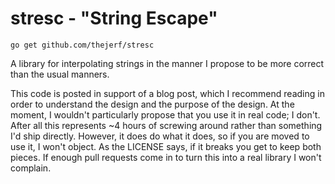 # stresc - "String Escape"

    go get github.com/thejerf/stresc

A library for interpolating strings in the manner I propose to be more
correct than the usual manners.

This code is posted in support of a blog post, which I recommend reading in
order to understand the design and the purpose of the design. At the
moment, I wouldn't particularly propose that you use it in real code; I
don't. After all this represents ~4 hours of screwing around rather than
something I'd ship directly. However, it does do what it does, so if you
are moved to use it, I won't object. As the LICENSE says, if it breaks you
get to keep both pieces. If enough pull requests come in to turn this into
a real library I won't complain.
